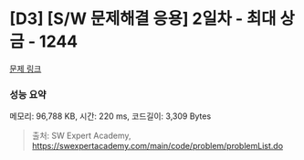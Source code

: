 # [D3] [S/W 문제해결 응용] 2일차 - 최대 상금 - 1244 

[문제 링크](https://swexpertacademy.com/main/code/problem/problemDetail.do?contestProbId=AV15Khn6AN0CFAYD) 

### 성능 요약

메모리: 96,788 KB, 시간: 220 ms, 코드길이: 3,309 Bytes



> 출처: SW Expert Academy, https://swexpertacademy.com/main/code/problem/problemList.do